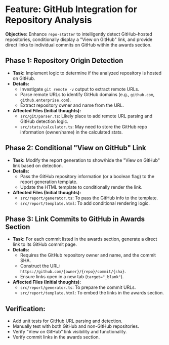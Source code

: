 # Feature: GitHub Integration for Repository Analysis

**Objective:** Enhance `repo-statter` to intelligently detect GitHub-hosted repositories, conditionally display a "View on GitHub" link, and provide direct links to individual commits on GitHub within the awards section.

## Phase 1: Repository Origin Detection

*   **Task:** Implement logic to determine if the analyzed repository is hosted on GitHub.
*   **Details:**
    *   Investigate `git remote -v` output to extract remote URLs.
    *   Parse remote URLs to identify GitHub domains (e.g., `github.com`, `github.enterprise.com`).
    *   Extract repository owner and name from the URL.
*   **Affected Files (Initial thoughts):**
    *   `src/git/parser.ts`: Likely place to add remote URL parsing and GitHub detection logic.
    *   `src/stats/calculator.ts`: May need to store the GitHub repo information (owner/name) in the calculated stats.

## Phase 2: Conditional "View on GitHub" Link

*   **Task:** Modify the report generation to show/hide the "View on GitHub" link based on detection.
*   **Details:**
    *   Pass the GitHub repository information (or a boolean flag) to the report generation template.
    *   Update the HTML template to conditionally render the link.
*   **Affected Files (Initial thoughts):**
    *   `src/report/generator.ts`: To pass the GitHub info to the template.
    *   `src/report/template.html`: To add conditional rendering logic.

## Phase 3: Link Commits to GitHub in Awards Section

*   **Task:** For each commit listed in the awards section, generate a direct link to its GitHub commit page.
*   **Details:**
    *   Requires the GitHub repository owner and name, and the commit SHA.
    *   Construct the URL: `https://github.com/{owner}/{repo}/commit/{sha}`.
    *   Ensure links open in a new tab (`target="_blank"`).
*   **Affected Files (Initial thoughts):**
    *   `src/report/generator.ts`: To prepare the commit URLs.
    *   `src/report/template.html`: To embed the links in the awards section.

## Verification:

*   Add unit tests for GitHub URL parsing and detection.
*   Manually test with both GitHub and non-GitHub repositories.
*   Verify "View on GitHub" link visibility and functionality.
*   Verify commit links in the awards section.
